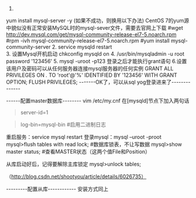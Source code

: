 1.
yum install mysql-server -y
(如果不成功，则换用以下办法)
CentOS 7的yum源中貌似没有正常安装MySQL时的mysql-sever文件，需要去官网上下载
 #wget http://dev.mysql.com/get/mysql-community-release-el7-5.noarch.rpm
#rpm -ivh mysql-community-release-el7-5.noarch.rpm
 #yum install mysql-community-server
2.
service mysqld restart   
3. 设置Mysql开机启动 
chkconfig mysqld on
4.
/usr/bin/mysqladmin -u root password '123456'
5.
mysql -uroot -p123
登录之后才能执行grant语句
6.设置该用户及密码可以从任何服务器连接mysql服务器的任何实例
GRANT ALL PRIVILEGES ON *.* TO 'root'@'%' IDENTIFIED BY '123456' WITH GRANT OPTION;
FLUSH PRIVILEGES;
-------OK了，可以从sql yog登录进来了--------------

------配置master数据库--------
vim /etc/my.cnf
在[mysqld]节点下加入两句话
>server-id=1

>log-bin=mysql-bin       #启用二进制日志

重启服务：service mysql restart 
登录mysql：mysql –uroot -proot 
mysql>flush tables with read lock; #数据库锁表，不让写数据 
mysql>show master status; #查看MASTER状态（这两个值File和Position） 

从库启动好后，记得要解除主库锁定
mysql>unlock tables;

（http://blog.csdn.net/shootyou/article/details/6026735）

---------配置从库------------
安装方式同上







 













